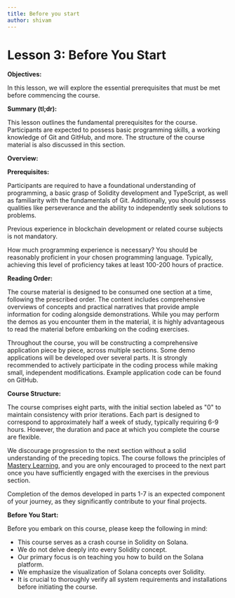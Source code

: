 ```yaml
---
title: Before you start
author: shivam
---
```


# **Lesson 3: Before You Start**

**Objectives:**

In this lesson, we will explore the essential prerequisites that must be met before commencing the course.

**Summary (tl;dr):**

This lesson outlines the fundamental prerequisites for the course. Participants are expected to possess basic programming skills, a working knowledge of Git and GitHub, and more. The structure of the course material is also discussed in this section.

**Overview:**

**Prerequisites:**

Participants are required to have a foundational understanding of programming, a basic grasp of Solidity development and TypeScript, as well as familiarity with the fundamentals of Git. Additionally, you should possess qualities like perseverance and the ability to independently seek solutions to problems.

Previous experience in blockchain development or related course subjects is not mandatory.

How much programming experience is necessary? You should be reasonably proficient in your chosen programming language. Typically, achieving this level of proficiency takes at least 100-200 hours of practice.

**Reading Order:**

The course material is designed to be consumed one section at a time, following the prescribed order. The content includes comprehensive overviews of concepts and practical narratives that provide ample information for coding alongside demonstrations. While you may perform the demos as you encounter them in the material, it is highly advantageous to read the material before embarking on the coding exercises.

Throughout the course, you will be constructing a comprehensive application piece by piece, across multiple sections. Some demo applications will be developed over several parts. It is strongly recommended to actively participate in the coding process while making small, independent modifications. Example application code can be found on GitHub.

**Course Structure:**

The course comprises eight parts, with the initial section labeled as "0" to maintain consistency with prior iterations. Each part is designed to correspond to approximately half a week of study, typically requiring 6-9 hours. However, the duration and pace at which you complete the course are flexible.

We discourage progression to the next section without a solid understanding of the preceding topics. The course follows the principles of [Mastery Learning](https://en.wikipedia.org/wiki/Mastery_learning), and you are only encouraged to proceed to the next part once you have sufficiently engaged with the exercises in the previous section.

Completion of the demos developed in parts 1-7 is an expected component of your journey, as they significantly contribute to your final projects.

**Before You Start:**

Before you embark on this course, please keep the following in mind:

- This course serves as a crash course in Solidity on Solana.
- We do not delve deeply into every Solidity concept.
- Our primary focus is on teaching you how to build on the Solana platform.
- We emphasize the visualization of Solana concepts over Solidity.
- It is crucial to thoroughly verify all system requirements and installations before initiating the course.